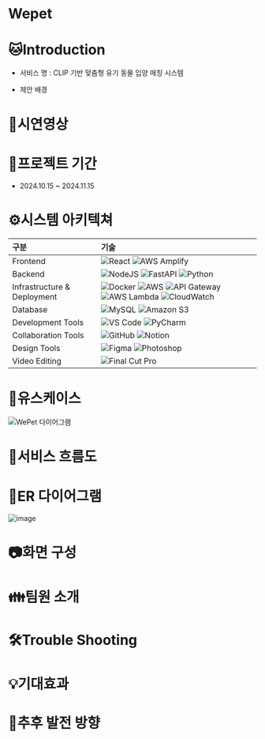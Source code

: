 # Wepet
# 🐱Introduction
- 서비스 명 : CLIP 기반 맞춤형 유기 동물 입양 매칭 시스템

- 제안 배경

# 🎈시연영상

# 📌프로젝트 기간
- 2024.10.15 ~ 2024.11.15

# ⚙️시스템 아키텍쳐

| 구분 | 기술 |
|:--|:--|
| Frontend | ![React](https://img.shields.io/badge/REACT-61DAFB?style=flat-square&logo=React&logoColor=black) ![AWS Amplify](https://img.shields.io/badge/AWS_AMPLIFY-FF9900?style=flat-square&logo=awsamplify&logoColor=white) |
| Backend | ![NodeJS](https://img.shields.io/badge/NODE.JS-339933?style=flat-square&logo=Node.js&logoColor=white) ![FastAPI](https://img.shields.io/badge/FASTAPI-009688?style=flat-square&logo=FastAPI&logoColor=white) ![Python](https://img.shields.io/badge/PYTHON-3776AB?style=flat-square&logo=Python&logoColor=white) |
| Infrastructure & Deployment | ![Docker](https://img.shields.io/badge/DOCKER-2496ED?style=flat-square&logo=Docker&logoColor=white) ![AWS](https://img.shields.io/badge/AWS-232F3E?style=flat-square&logo=AmazonAWS&logoColor=white) ![API Gateway](https://img.shields.io/badge/API_GATEWAY-FF4F8B?style=flat-square&logo=amazonapigateway&logoColor=white) ![AWS Lambda](https://img.shields.io/badge/AWS_LAMBDA-FF9900?style=flat-square&logo=awslambda&logoColor=white) ![CloudWatch](https://img.shields.io/badge/CLOUDWATCH-FF4F8B?style=flat-square&logo=amazoncloudwatch&logoColor=white) |
| Database | ![MySQL](https://img.shields.io/badge/MYSQL-4479A1?style=flat-square&logo=MySQL&logoColor=white) ![Amazon S3](https://img.shields.io/badge/AMAZON_S3-569A31?style=flat-square&logo=amazons3&logoColor=white) |
| Development Tools | ![VS Code](https://img.shields.io/badge/VS_CODE-007ACC?style=flat-square&logo=VisualStudioCode&logoColor=white) ![PyCharm](https://img.shields.io/badge/PYCHARM-000000?style=flat-square&logo=PyCharm&logoColor=white) |
| Collaboration Tools | ![GitHub](https://img.shields.io/badge/GITHUB-181717?style=flat-square&logo=GitHub&logoColor=white) ![Notion](https://img.shields.io/badge/NOTION-000000?style=flat-square&logo=Notion&logoColor=white) |
| Design Tools | ![Figma](https://img.shields.io/badge/FIGMA-F24E1E?style=flat-square&logo=Figma&logoColor=white) ![Photoshop](https://img.shields.io/badge/PHOTOSHOP-31A8FF?style=flat-square&logo=adobephotoshop&logoColor=white) |
| Video Editing | ![Final Cut Pro](https://img.shields.io/badge/FINAL_CUT_PRO-000000?style=flat-square&logo=apple&logoColor=white) |

# 🔔유스케이스

![WePet 다이어그램](https://github.com/user-attachments/assets/6c909b3b-ab01-48a3-b9ee-56c5d05fefc0)

# 📌서비스 흐름도

# 📌ER 다이어그램

![image](https://github.com/user-attachments/assets/b813dd2f-db8d-470e-9a1c-cf543cf68315)


# 📷화면 구성

# 👪팀원 소개

# 🛠️Trouble Shooting

# 💡기대효과

# 🌟추후 발전 방향
